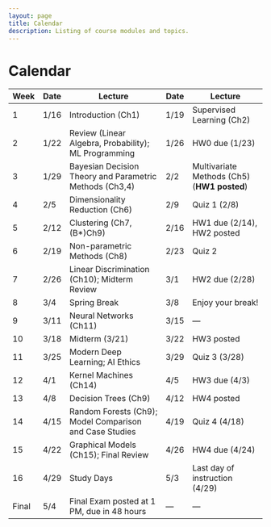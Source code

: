 ```yaml
---
layout: page
title: Calendar
description: Listing of course modules and topics.
---
```


# Calendar
<!-- **RR**{: .label .label-red }: Required reading  **AR**{: .label .label-blue }: Additional reading  -->

<!--  {% for module in site.modules %}  -->
<!--  {{ module }}  -->
<!-- {% endfor %}  -->

| Week | Date       | Lecture                                                    | Date       | Lecture                                |  
|------|------------|------------------------------------------------------------|------------|----------------------------------------|  
| 1    | 1/16       | Introduction (Ch1)                                         | 1/19       | Supervised Learning (Ch2)             |  
| 2    | 1/22       | Review (Linear Algebra, Probability); ML Programming       | 1/26       | HW0 due (1/23)                        |  
| 3    | 1/29       | Bayesian Decision Theory and Parametric Methods (Ch3,4)    | 2/2        | Multivariate Methods (Ch5) (**HW1 posted**) |  
| 4    | 2/5        | Dimensionality Reduction (Ch6)                             | 2/9        | Quiz 1 (2/8)                          |  
| 5    | 2/12       | Clustering (Ch7, (B*)Ch9)                                  | 2/16       | HW1 due (2/14), HW2 posted            |  
| 6    | 2/19       | Non-parametric Methods (Ch8)                               | 2/23       | Quiz 2                                |  
| 7    | 2/26       | Linear Discrimination (Ch10); Midterm Review               | 3/1        | HW2 due (2/28)                        |  
| 8    | 3/4        | Spring Break                                               | 3/8        | Enjoy your break!                     |  
| 9    | 3/11       | Neural Networks (Ch11)                                     | 3/15       | —                                    |  
| 10   | 3/18       | Midterm (3/21)                                             | 3/22       | HW3 posted                            |  
| 11   | 3/25       | Modern Deep Learning; AI Ethics                            | 3/29       | Quiz 3 (3/28)                         |  
| 12   | 4/1        | Kernel Machines (Ch14)                                     | 4/5        | HW3 due (4/3)                         |  
| 13   | 4/8        | Decision Trees (Ch9)                                       | 4/12       | HW4 posted                            |  
| 14   | 4/15       | Random Forests (Ch9); Model Comparison and Case Studies    | 4/19       | Quiz 4 (4/18)                         |  
| 15   | 4/22       | Graphical Models (Ch15); Final Review                      | 4/26       | HW4 due (4/24)                        |  
| 16   | 4/29       | Study Days                                                 | 5/3        | Last day of instruction (4/29)        |  
| Final| 5/4        | Final Exam posted at 1 PM, due in 48 hours                 | —          | —                                     |  
